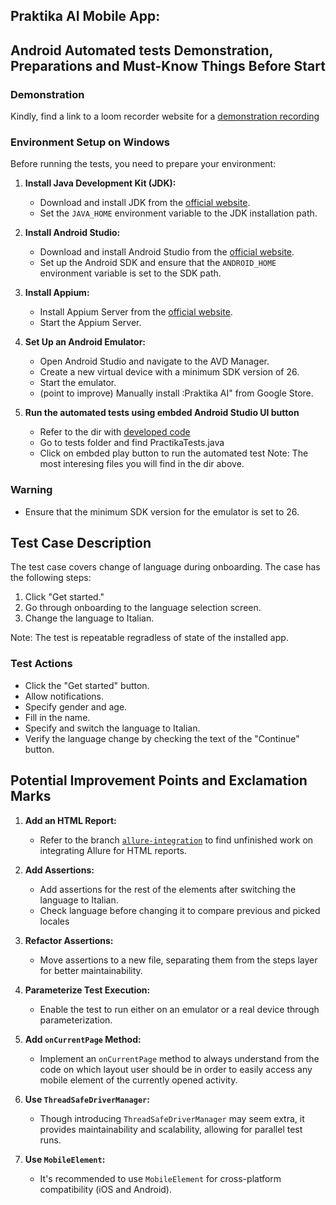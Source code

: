 ## Praktika AI Mobile App: 
## Android Automated tests Demonstration, Preparations and Must-Know Things Before Start

### Demonstration
Kindly, find a link to a loom recorder website for a [demonstration recording](https://www.loom.com/share/f7d82adb437f498db912bd7ca765ab8a)

### Environment Setup on Windows

Before running the tests, you need to prepare your environment:

1. **Install Java Development Kit (JDK):**
   - Download and install JDK from the [official website](https://www.oracle.com/java/technologies/javase-jdk11-downloads.html).
   - Set the `JAVA_HOME` environment variable to the JDK installation path.

2. **Install Android Studio:**
   - Download and install Android Studio from the [official website](https://developer.android.com/studio).
   - Set up the Android SDK and ensure that the `ANDROID_HOME` environment variable is set to the SDK path.

3. **Install Appium:**
   - Install Appium Server from the [official website](https://appium.io/).
   - Start the Appium Server.

4. **Set Up an Android Emulator:**
   - Open Android Studio and navigate to the AVD Manager.
   - Create a new virtual device with a minimum SDK version of 26.
   - Start the emulator.
   - (point to improve) Manually install :Praktika AI" from Google Store.
     
5. **Run the automated tests using embded Android Studio UI button**
   - Refer to the dir with [developed code](https://github.com/DasIstTomas/Praktika_App/tree/main/app/src/main/java/com/example/praktika_app)
   - Go to tests folder and find PractikaTests.java
   - Click on embded play button to run the automated test
     Note: The most interesing files you will find in the dir above.
   
### Warning

- Ensure that the minimum SDK version for the emulator is set to 26.

## Test Case Description

The test case covers change of language during onboarding. The case has the following steps:

1. Click "Get started."
2. Go through onboarding to the language selection screen.
3. Change the language to Italian.

Note: The test is repeatable regradless of state of the installed app.

### Test Actions

- Click the "Get started" button.
- Allow notifications.
- Specify gender and age.
- Fill in the name.
- Specify and switch the language to Italian.
- Verify the language change by checking the text of the "Continue" button.

## Potential Improvement Points and Exclamation Marks

1. **Add an HTML Report:**
   - Refer to the branch [`allure-integration`](https://github.com/DasIstTomas/Praktika_App/tree/allure-integration) to find unfinished work on integrating Allure for HTML reports.

2. **Add Assertions:**
   - Add assertions for the rest of the elements after switching the language to Italian.
   - Check language before changing it to compare previous and picked locales

3. **Refactor Assertions:**
   - Move assertions to a new file, separating them from the steps layer for better maintainability.

4. **Parameterize Test Execution:**
   - Enable the test to run either on an emulator or a real device through parameterization.

5. **Add `onCurrentPage` Method:**
   - Implement an `onCurrentPage` method to always understand from the code on which layout user should be in order to easily access any mobile element of the currently opened activity.

6. **Use `ThreadSafeDriverManager`:**
   - Though introducing `ThreadSafeDriverManager` may seem extra, it provides maintainability and scalability, allowing for parallel test runs.

7. **Use `MobileElement`:**
   - It's recommended to use `MobileElement` for cross-platform compatibility (iOS and Android).
